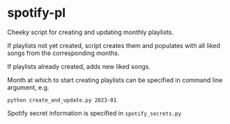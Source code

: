 # spotify-pl

Cheeky script for creating and updating monthly playlists. 

If playlists not yet created, script creates them and populates with all liked songs from the corresponding months.

If playlists already created, adds new liked songs.

Month at which to start creating playlists can be specified in command line argument, e.g.
```
python create_and_update.py 2023-01
```

Spotify secret information is specified in `spotify_secrets.py`